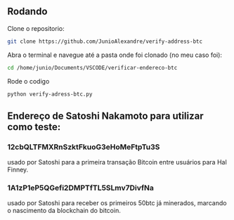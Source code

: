 ## Rodando 

Clone o repositorio: 

```bash
git clone https://github.com/JunioAlexandre/verify-address-btc
```

Abra o terminal e navegue até a pasta onde foi clonado
(no meu caso foi):
```bash
cd /home/junio/Documents/VSCODE/verificar-endereco-btc
```
Rode o codigo 
```bash
python verify-adress-btc.py
```

## Endereço de Satoshi Nakamoto para utilizar como teste:
### 12cbQLTFMXRnSzktFkuoG3eHoMeFtpTu3S 
usado por Satoshi para a primeira transação Bitcoin entre usuários para Hal Finney.
### 1A1zP1eP5QGefi2DMPTfTL5SLmv7DivfNa
usado por Satoshi para receber os primeiros 50btc já minerados, marcando o nascimento da blockchain do bitcoin.
